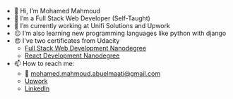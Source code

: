 - 👋 Hi, I’m Mohamed Mahmoud
- 👀 I’m a Full Stack Web Developer (Self-Taught)
- 🔭 I’m currently working at Unifi Solutions and Upwork
- :confounded: I’m also learning new programming languages like python with django
- :heart_eyes: I've two certificates from Udacity
  - [Full Stack Web Development Nanodegree](https://graduation.udacity.com/confirm/6KMVGPCN) 
  - [React Development Nanodegree](https://graduation.udacity.com/confirm/6CCQAGQT)
- 📫 How to reach me: 
  - :email: mohamed.mahmoud.abuelmaati@gmail.com
  - [Upwork](https://www.upwork.com/freelancers/~017890c94c02bac361)
  - [LinkedIn](https://www.linkedin.com/in/m-mahmoud-abuelmaati/)
